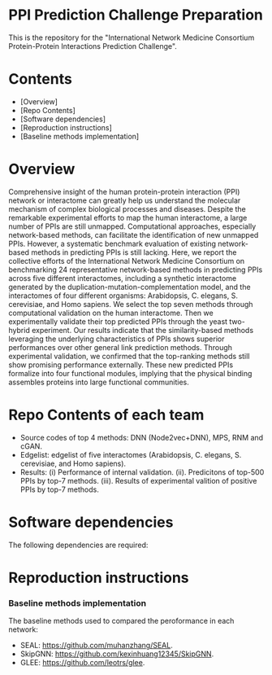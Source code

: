 # PPI Prediction Challenge Preparation
This is the repository for the "International Network Medicine Consortium Protein-Protein Interactions Prediction Challenge".


# Contents
* [Overview]
* [Repo Contents]
* [Software dependencies]
* [Reproduction instructions]
* [Baseline methods implementation]

# Overview

Comprehensive insight of the human protein-protein interaction (PPI) network or interactome can greatly help us understand the molecular mechanism of complex biological processes and diseases. Despite the remarkable experimental efforts to map the human interactome, a large number of PPIs are still unmapped. Computational approaches, especially network-based methods, can facilitate the identification of new unmapped PPIs. However, a systematic benchmark evaluation of existing network-based methods in predicting PPIs is still lacking. Here, we report the collective efforts of the International Network Medicine Consortium on benchmarking 24 representative network-based methods in predicting PPIs across five different interactomes, including a synthetic interactome generated by the duplication-mutation-complementation model, and the interactomes of four different organisms: Arabidopsis, C. elegans, S. cerevisiae, and Homo sapiens. We select the top seven methods through computational validation on the human interactome. Then we experimentally validate their top predicted PPIs through the yeast two-hybrid experiment. Our results indicate that the similarity-based methods leveraging the underlying characteristics of PPIs shows superior performances over other general link prediction methods. Through experimental validation, we confirmed that the top-ranking methods still show promising performance externally. These new predicted PPIs formalize into four functional modules, implying that the physical binding assembles proteins into large functional communities.

# Repo Contents of each team
* Source codes of top 4 methods: DNN (Node2vec+DNN), MPS, RNM and cGAN.
* Edgelist: edgelist of five interactomes (Arabidopsis, C. elegans, S. cerevisiae, and Homo sapiens).
* Results: (i) Performance of internal validation. (ii). Predicitons of top-500 PPIs by top-7 methods. (iii). Results of experimental valition of positive PPIs by top-7 methods.
# Software dependencies
The following dependencies are required:

# Reproduction instructions

### Baseline methods implementation
The baseline methods used to compared the peroformance in each network:
  - SEAL: https://github.com/muhanzhang/SEAL.
  - SkipGNN: https://github.com/kexinhuang12345/SkipGNN.
  - GLEE: https://github.com/leotrs/glee.

